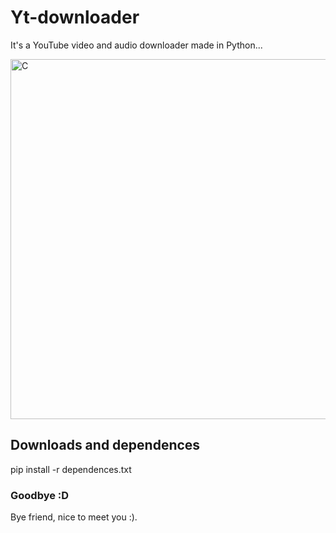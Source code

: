 # Yt-downloader

It's a YouTube video and audio downloader made in Python...

<img width="1024" height="576" alt="C" src="https://github.com/user-attachments/assets/4e09df7e-8cb8-45d2-ab98-e0c507000d53" />


## Downloads and dependences

pip install -r dependences.txt


### Goodbye :D

Bye friend, nice to meet you :).
